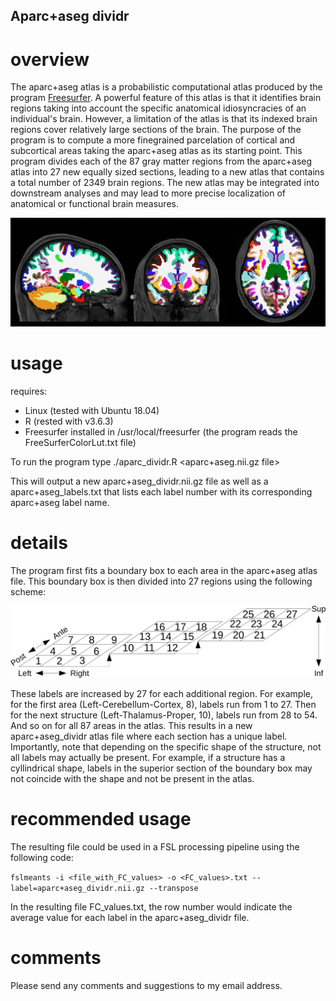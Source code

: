 ## Aparc+aseg dividr

# overview
The aparc+aseg atlas is a probabilistic computational atlas produced by the program [Freesurfer](https://surfer.nmr.mgh.harvard.edu/). A powerful feature of this atlas is that it identifies brain regions taking into account the specific anatomical idiosyncracies of an individual's brain. However, a limitation of the atlas is that its indexed brain regions cover relatively large sections of the brain. The purpose of the program is to compute a more finegrained parcelation of cortical and subcortical areas taking the aparc+aseg atlas as its starting point. This program divides each of the 87 gray matter regions from the aparc+aseg atlas into 27 new equally sized sections, leading to a new atlas that contains a total number of 2349 brain regions. The new atlas may be integrated into downstream analyses and may lead to more precise localization of anatomical or functional brain measures.

![hippo](https://github.com/iamnielsjanssen/aparcDividr/blob/master/aparc_dividr_loop.gif)

# usage
requires:
* Linux (tested with Ubuntu 18.04)
* R (rested with v3.6.3)
* Freesurfer installed in /usr/local/freesurfer (the program reads the FreeSurferColorLut.txt file)

To run the program type
./aparc_dividr.R <aparc+aseg.nii.gz file>

This will output a new aparc+aseg_dividr.nii.gz file as well as a aparc+aseg_labels.txt that lists each label number with its corresponding aparc+aseg label name.

# details
The program first fits a boundary box to each area in the aparc+aseg atlas file. This boundary box is then divided into 27 regions using the following scheme:

![hippo](https://github.com/iamnielsjanssen/aparcDividr/blob/master/detail_labels.png)

These labels are increased by 27 for each additional region. For example, for the first area (Left-Cerebellum-Cortex, 8), labels run from 1 to 27. Then for the next structure (Left-Thalamus-Proper, 10), labels run from 28 to 54. And so on for all 87 areas in the atlas. This results in a new aparc+aseg_dividr atlas file where each section has a unique label. Importantly, note that depending on the specific shape of the structure, not all labels may actually be present. For example, if a structure has a cyllindrical shape, labels in the superior section of the boundary box may not coincide with the shape and not be present in the atlas. 

# recommended usage
The resulting file could be used in a FSL processing pipeline using the following code:

`fslmeants -i <file_with_FC_values> -o <FC_values>.txt --label=aparc+aseg_dividr.nii.gz --transpose`

In the resulting file FC_values.txt, the row number would indicate the average value for each label in the aparc+aseg_dividr file. 

# comments
Please send any comments and suggestions to my email address.
